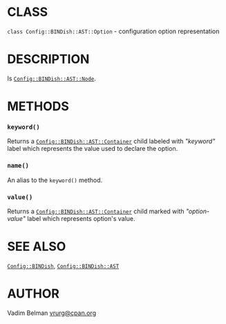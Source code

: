 CLASS
=====

`class Config::BINDish::AST::Option` - configuration option representation

DESCRIPTION
===========

Is [`Config::BINDish::AST::Node`](https://github.com/vrurg/raku-Config-BINDish/blob/v0.0.5/docs/md/Config/BINDish/AST/Node.md).

METHODS
=======



### `keyword()`

Returns a [`Config::BINDish::AST::Container`](https://github.com/vrurg/raku-Config-BINDish/blob/v0.0.5/docs/md/Config/BINDish/AST/Container.md) child labeled with *"keyword"* label which represents the value used to declare the option.

### `name()`

An alias to the `keyword()` method.

### `value()`

Returns a [`Config::BINDish::AST::Container`](https://github.com/vrurg/raku-Config-BINDish/blob/v0.0.5/docs/md/Config/BINDish/AST/Container.md) child marked with *"option-value"* label which represents option's value.

SEE ALSO
========

[`Config::BINDish`](https://github.com/vrurg/raku-Config-BINDish/blob/v0.0.5/docs/md/Config/BINDish.md), [`Config::BINDish::AST`](https://github.com/vrurg/raku-Config-BINDish/blob/v0.0.5/docs/md/Config/BINDish/AST.md)

AUTHOR
======

Vadim Belman <vrurg@cpan.org>

